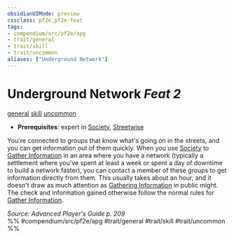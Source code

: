 ```yaml
---
obsidianUIMode: preview
cssclass: pf2e,pf2e-feat
tags:
- compendium/src/pf2e/apg
- trait/general
- trait/skill
- trait/uncommon
aliases: ["Underground Network"]
---
```

# Underground Network  *Feat 2*  
[general](rules/traits/general.md "General Feat Trait")  [skill](rules/traits/skill.md "Skill Feat Trait")  [uncommon](rules/traits/uncommon.md "Uncommon Rarity Trait")  

- **Prerequisites**: expert in [Society](compendium/skills.md#Society), [Streetwise](compendium/feats/streetwise.md)

You're connected to groups that know what's going on in the streets, and you can get information out of them quickly. When you use [Society](compendium/skills.md#Society) to [Gather Information](rules/actions/gather-information.md) in an area where you have a network (typically a settlement where you've spent at least a week or spent a day of downtime to build a network faster), you can contact a member of these groups to get information directly from them. This usually takes about an hour, and it doesn't draw as much attention as [Gathering Information](rules/actions/gather-information.md) in public might. The check and information gained otherwise follow the normal rules for [Gather Information](rules/actions/gather-information.md).

*Source: Advanced Player's Guide p. 209*  
%% #compendium/src/pf2e/apg #trait/general #trait/skill #trait/uncommon %%